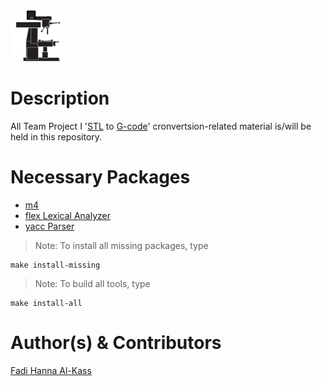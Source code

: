<img src=".interface/imgs/mill.png" alt="" height="82" width="82">


Description
===========
All Team Project I '[STL](http://en.wikipedia.org/wiki/STL_%28file_format%29) to [G-code](http://en.wikipedia.org/wiki/G-code)' cronvertsion-related material is/will be held in this repository.



Necessary Packages
==================
* [m4](http://www.gnu.org/software/m4/)
* [flex Lexical Analyzer](https://www.gnu.org/software/flex/)
* [yacc Parser](http://en.wikipedia.org/wiki/Yacc)



> Note: To install all missing packages, type

	make install-missing

> Note: To build all tools, type

	make install-all

Author(s) & Contributors
========================
[Fadi Hanna Al-Kass](http://fadialkass.blogspot.com)
